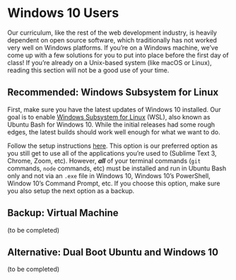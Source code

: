 # Windows 10 Users

Our curriculum, like the rest of the web development industry, is heavily dependent on open source software, which traditionally has not worked very well on Windows platforms. If you’re on a Windows machine, we’ve come up with a few solutions for you to put into place before the first day of class! If you’re already on a Unix-based system \(like macOS or Linux\), reading this section will not be a good use of your time.

## Recommended: Windows Subsystem for Linux

First, make sure you have the latest updates of Windows 10 installed. Our goal is to enable [Windows Subsystem for Linux](https://docs.microsoft.com/en-us/windows/wsl/faq) \(WSL\), also known as Ubuntu Bash for Windows 10. While the initial releases had some rough edges, the latest builds should work well enough for what we want to do.

Follow the setup instructions [here](https://www.howtogeek.com/249966/how-to-install-and-use-the-linux-bash-shell-on-windows-10/). This option is our preferred option as you still get to use all of the applications you’re used to \(Sublime Text 3, Chrome, Zoom, etc\). However, _**all**_ of your terminal commands \(`git` commands, `node` commands, etc\) must be installed and run in Ubuntu Bash only and not via an `.exe` file in Windows 10, Windows 10’s PowerShell, Window 10’s Command Prompt, etc. If you choose this option, make sure you also setup the next option as a backup.

## Backup: Virtual Machine

\(to be completed\)

## Alternative: Dual Boot Ubuntu and Windows 10

\(to be completed\)

